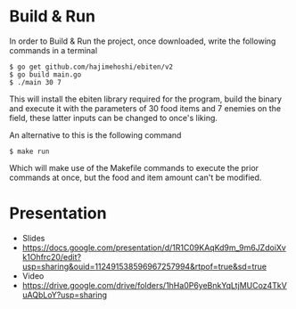 # Build & Run
In order to Build & Run the project, once downloaded, write the following commands in a terminal
```
$ go get github.com/hajimehoshi/ebiten/v2
$ go build main.go
$ ./main 30 7
```
This will install the ebiten library required for the program, build the binary and execute it with the parameters of 30 food items and 7 enemies on the field,
these latter inputs can be changed to once's liking.

An alternative to this is the following command
```
$ make run
```
Which will make use of the Makefile commands to execute the prior commands at once, but the food and item amount can't be modified.

# Presentation
* Slides
* https://docs.google.com/presentation/d/1R1C09KAqKd9m_9m6JZdoiXvk1Ohfrc20/edit?usp=sharing&ouid=112491538596967257994&rtpof=true&sd=true
* Video
* https://drive.google.com/drive/folders/1hHa0P6yeBnkYqLtjMUCoz4TkVuAQbLoY?usp=sharing
